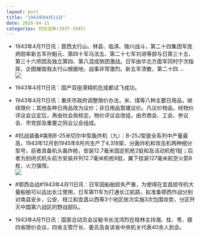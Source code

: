 ```yaml
---
layout: post
title: "1943年04月11日"
date: 2018-04-11
categories: 抗日战争(1937-1945)
---
```


<meta name="referrer" content="no-referrer" />

- 1943年4月11日讯：晋西太行山、林县、临淇、陵川战斗，第二十四集团军庞炳勋率新五军孙魁元、第四十军马法五、第二十七军刘进等部与日第三十五、第三十六师团及独立第四、第八混成旅团激战。日军由华北方面军冈村宁次指挥，企图摧毁我太行山根据地，战事非常激烈。新五军溃散，第二十四 ... <br/><img src="https://wx2.sinaimg.cn/large/aca367d8ly1fq90mbooxkj20c809z0ss.jpg" />

- 1943年4月11日讯：国产双座滑翔机在成都试飞成功。 

- 1943年4月11日讯：重庆市政府调整限价办法，米、煤等八种主要日用品，继续限价；其他各种日用品改为议价；非日用品暂缓议价。凡议价物品，经物价评议会议定后，再由社会局核定。物价评议会改组，由市商会、工会、参议会、市党部及重要之同业公会组成。 

- #抗战装备#美制B-25米切尔中型轰炸机（九）：B-25J型是全系列中产量最高，1943年12月到1945年8月共生产了4,318架，分轰炸机和攻击机两种细分型号，前者具备机头轰炸舱，安装12.7毫米固定机枪2挺和及活动机枪1挺；后者为封闭式机头前方安装并列12.7毫米机枪8挺，翼下挂装127毫米航空火箭8枚，火力强悍。 <br/><img src="https://wx3.sinaimg.cn/large/aca367d8ly1fq8hjel40qj20dw10mag9.jpg" />

- #鄂西会战#1943年4月11日讯：日军因船舶损失严重，为使得在宜昌掠夺的大量船舶可以运出长江使用，日军第11军为打通长江航路，拟准备鄂西作战分别对南县安乡，公安、枝江和宜昌以西等3个地区依次实施3次包围攻势，分区歼灭中国第六战区的野战部队。 

- 1943年4月11日讯：国家总动员会议秘书长沈鸿烈在桂林主持湘、桂、粤、赣四省限价会议，四省主管厅长、委员及各该省中央机关代表40余人到会。 

